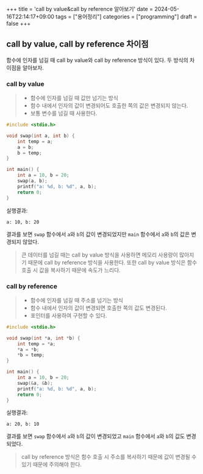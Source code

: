 +++
title = 'call by value&call by reference 알아보기'
date = 2024-05-16T22:14:17+09:00
tags = ["용어정리"]
categories = ["programming"]
draft = false
+++

## call by value, call by reference 차이점

함수에 인자를 넘길 때 call by value와 call by reference 방식이 있다. 두 방식의 차이점을 알아보자.

### call by value

> -   함수에 인자를 넘길 때 값만 넘기는 방식
> -   함수 내에서 인자의 값이 변경되어도 호출한 쪽의 값은 변경되지 않는다.
> -   보통 변수를 넘길 때 사용한다.

```c
#include <stdio.h>

void swap(int a, int b) {
    int temp = a;
    a = b;
    b = temp;
}

int main() {
    int a = 10, b = 20;
    swap(a, b);
    printf("a: %d, b: %d", a, b);
    return 0;
}
```

실행결과:

```
a: 10, b: 20
```

결과를 보면 `swap` 함수에서 `a`와 `b`의 값이 변경되었지만 `main` 함수에서 `a`와 `b`의 값은 변경되지 않았다.

> 큰 데이터를 넘길 때는 call by value 방식을 사용하면 메모리 사용량이 많아지기 때문에 call by reference 방식을 사용한다.
> 또한 call by value 방식은 함수 호출 시 값을 복사하기 때문에 속도가 느리다.

### call by reference

> -   함수에 인자를 넘길 때 주소를 넘기는 방식
> -   함수 내에서 인자의 값이 변경되면 호출한 쪽의 값도 변경된다.
> -   포인터를 사용하여 구현할 수 있다.

```c
#include <stdio.h>

void swap(int *a, int *b) {
    int temp = *a;
    *a = *b;
    *b = temp;
}

int main() {
    int a = 10, b = 20;
    swap(&a, &b);
    printf("a: %d, b: %d", a, b);
    return 0;
}
```

실행결과:

```
a: 20, b: 10
```

결과를 보면 `swap` 함수에서 `a`와 `b`의 값이 변경되었고 `main` 함수에서 `a`와 `b`의 값도 변경되었다.

> call by reference 방식은 함수 호출 시 주소를 복사하기 때문에 값이 변경될 수 있기 때문에 주의해야 한다.

